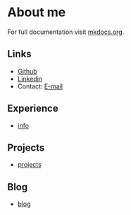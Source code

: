 # About me

For full documentation visit [mkdocs.org](https://www.mkdocs.org).

## Links

* [Github](https://github.com/jnuho)
* [Linkedin](linkedin.com/in/jun-ho-lee-047166273)
* Contact: [E-mail](mailto:hientran@clientdiary.com?subject=Test)

## Experience

* [info](experience)

## Projects

* [projects](projects)

## Blog

* [blog](blog)
